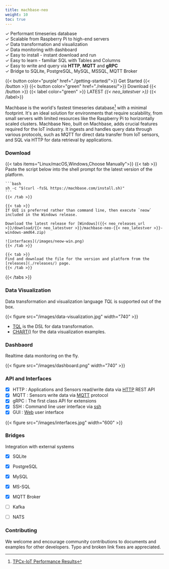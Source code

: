 ```yaml
---
title: machbase-neo
weight: 10
toc: true
---
```


✓ Performant timeseries database<br/>
✓ Scalable from Raspberry Pi to high-end servers<br/>
✓ Data transformation and visualization<br/>
✓ Data monitoring with dashboard<br/>
✓ Easy to install - instant download and run<br/>
✓ Easy to learn - familiar SQL with Tables and Columns<br/>
✓ Easy to write and query via **HTTP**, **MQTT** and **gRPC**<br/>
✓ Bridge to SQLite, PostgreSQL, MySQL, MSSQL, MQTT Broker<br/>

{{< button color="purple" href="./getting-started/">}} Get Started {{< /button >}}
{{< button color="green" href="./releases/">}} Download  {{< /button >}}
{{< label color="green" >}} LATEST <i>{{< neo_latestver >}}</i> {{< /label>}}

Machbase is the world's fastest timeseries database[^1] with a minimal footprint. It's an ideal solution for environments that require scalability, from small servers with limited resources like the Raspberry Pi to horizontally scaled clusters. Machbase Neo, built on Machbase, adds crucial features required for the IoT industry. It ingests and handles query data through various protocols, such as MQTT for direct data transfer from IoT sensors, and SQL via HTTP for data retrieval by applications.

### Download 

{{< tabs items="Linux/macOS,Windows,Choose Manually">}}
    {{< tab >}}
    Paste the script below into the shell prompt for the latest version of the platform.

    ```bash
    sh -c "$(curl -fsSL https://machbase.com/install.sh)"
    ```
    {{< /tab >}}

    {{< tab >}}
    If GUI is preferred rather than command line, then execute `neow` included in the Windows release.

    Download the latest release for [Windows]({{< neo_releases_url >}}/download/{{< neo_latestver >}}/machbase-neo-{{< neo_latestver >}}-windows-amd64.zip)

    ![interfaces](/images/neow-win.png)
    {{< /tab >}}

    {{< tab >}}
    Find and download the file for the version and platform from the [releases](./releases/) page.
    {{< /tab >}}
{{< /tabs >}}


### Data Visualization

Data transformation and visualization language *TQL* is supported out of the box.

{{< figure src="/images/data-visualization.jpg" width="740" >}}

- [TQL](/neo/tql) is the DSL for data transformation.
- [CHART()](/neo/tql/chart/) for the data visualization examples.

### Dashbaord

Realtime data monitoring on the fly.

{{< figure src="/images/dashboard.png" width="740" >}}

### API and Interfaces

- [x] HTTP : Applications and Sensors read/write data via [HTTP](/neo/api-http) REST API
- [x] MQTT : Sensors write data via [MQTT](/neo/api-mqtt) protocol
- [x] gRPC : The first class API for extensions
- [x] SSH : Command line user interface via [ssh](/neo/operations/ssh-access)
- [x] GUI : [Web](/neo/getting-started/webui/) user interface

{{< figure src="/images/interfaces.jpg" width="600" >}}

### Bridges

Integration with external systems

- [x] SQLite
- [x] PostgreSQL
- [x] MySQL
- [x] MS-SQL
- [x] MQTT Broker
- [ ] Kafka
- [ ] NATS


### Contributing

We welcome and encourage community contributions to documents and examples for other developers. Typo and broken link fixes are appreciated.


[^1]: [TPCx-IoT Performance Results](https://www.tpc.org/tpcx-iot/results/tpcxiot_perf_results5.asp?version=2)

